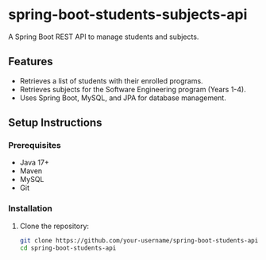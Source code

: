 # spring-boot-students-subjects-api

A Spring Boot REST API to manage students and subjects.

## Features
- Retrieves a list of students with their enrolled programs.
- Retrieves subjects for the Software Engineering program (Years 1-4).
- Uses Spring Boot, MySQL, and JPA for database management.

## Setup Instructions

### Prerequisites
- Java 17+
- Maven
- MySQL
- Git

### Installation
1. Clone the repository:
   ```sh
   git clone https://github.com/your-username/spring-boot-students-api.git
   cd spring-boot-students-api

